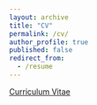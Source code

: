 ```yaml
---
layout: archive
title: "CV"
permalink: /cv/
author_profile: true
published: false
redirect_from:
  - /resume
---
```


[Curriculum Vitae](/files/cv/basavappa_CV_2025.pdf)

